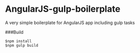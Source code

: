 # AngularJS-gulp-boilerplate
A very simple boilerplate for AngularJS app including gulp tasks

###Build

```
$npm install
$npm gulp build
```
